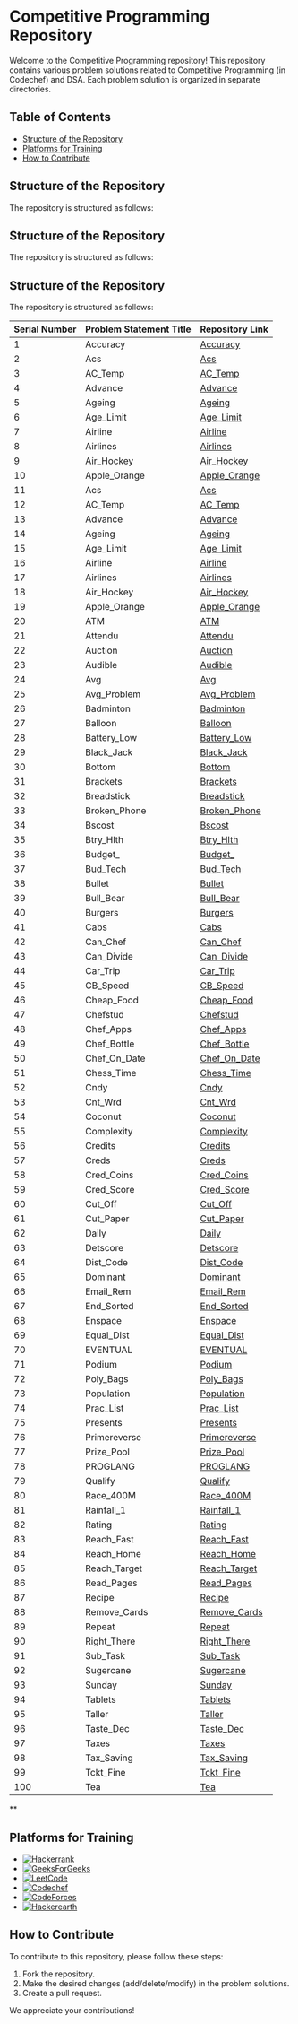 # Competitive Programming Repository

Welcome to the Competitive Programming repository! This repository contains various problem solutions related to Competitive Programming (in Codechef) and DSA. Each problem solution is organized in separate directories.

## Table of Contents
- [Structure of the Repository](#structure-of-the-repository)
- [Platforms for Training](#platforms-for-training)
- [How to Contribute](#how-to-contribute)

## Structure of the Repository

The repository is structured as follows:

## Structure of the Repository

The repository is structured as follows:

## Structure of the Repository

The repository is structured as follows:

| Serial Number | Problem Statement Title | Repository Link                                                                                    |
| ------------- | ---------------------- | -------------------------------------------------------------------------------------------------- |
| 1             | Accuracy               | [Accuracy](https://github.com/Haleshot/Competitive-Programming/tree/master/Codechef/Accuracy)     |
| 2             | Acs                    | [Acs](https://github.com/Haleshot/Competitive-Programming/tree/master/Codechef/Acs)               |
| 3             | AC_Temp                | [AC_Temp](https://github.com/Haleshot/Competitive-Programming/tree/master/Codechef/AC_Temp)       |
| 4             | Advance                | [Advance](https://github.com/Haleshot/Competitive-Programming/tree/master/Codechef/Advance)       |
| 5             | Ageing                 | [Ageing](https://github.com/Haleshot/Competitive-Programming/tree/master/Codechef/Ageing)         |
| 6             | Age_Limit              | [Age_Limit](https://github.com/Haleshot/Competitive-Programming/tree/master/Codechef/Age_Limit)   |
| 7             | Airline                | [Airline](https://github.com/Haleshot/Competitive-Programming/tree/master/Codechef/Airline)       |
| 8             | Airlines               | [Airlines](https://github.com/Haleshot/Competitive-Programming/tree/master/Codechef/Airlines)     |
| 9             | Air_Hockey             | [Air_Hockey](https://github.com/Haleshot/Competitive-Programming/tree/master/Codechef/Air_Hockey) |
| 10            | Apple_Orange           | [Apple_Orange](https://github.com/Haleshot/Competitive-Programming/tree/master/Codechef/Apple_Orange) |
| 11            | Acs                    | [Acs](https://github.com/Haleshot/Competitive-Programming/tree/master/Codechef/Acs)               |
| 12            | AC_Temp                | [AC_Temp](https://github.com/Haleshot/Competitive-Programming/tree/master/Codechef/AC_Temp)       |
| 13            | Advance                | [Advance](https://github.com/Haleshot/Competitive-Programming/tree/master/Codechef/Advance)       |
| 14            | Ageing                 | [Ageing](https://github.com/Haleshot/Competitive-Programming/tree/master/Codechef/Ageing)         |
| 15            | Age_Limit              | [Age_Limit](https://github.com/Haleshot/Competitive-Programming/tree/master/Codechef/Age_Limit)   |
| 16            | Airline                | [Airline](https://github.com/Haleshot/Competitive-Programming/tree/master/Codechef/Airline)       |
| 17            | Airlines               | [Airlines](https://github.com/Haleshot/Competitive-Programming/tree/master/Codechef/Airlines)     |
| 18            | Air_Hockey             | [Air_Hockey](https://github.com/Haleshot/Competitive-Programming/tree/master/Codechef/Air_Hockey) |
| 19            | Apple_Orange           | [Apple_Orange](https://github.com/Haleshot/Competitive-Programming/tree/master/Codechef/Apple_Orange) |
| 20            | ATM                    | [ATM](https://github.com/Haleshot/Competitive-Programming/tree/master/Codechef/ATM)               |
| 21            | Attendu                | [Attendu](https://github.com/Haleshot/Competitive-Programming/tree/master/Codechef/Attendu)       |
| 22            | Auction                | [Auction](https://github.com/Haleshot/Competitive-Programming/tree/master/Codechef/Auction)       |
| 23            | Audible                | [Audible](https://github.com/Haleshot/Competitive-Programming/tree/master/Codechef/Audible)       |
| 24            | Avg                    | [Avg](https://github.com/Haleshot/Competitive-Programming/tree/master/Codechef/Avg)               |
| 25            | Avg_Problem            | [Avg_Problem](https://github.com/Haleshot/Competitive-Programming/tree/master/Codechef/Avg_Problem) |
| 26            | Badminton              | [Badminton](https://github.com/Haleshot/Competitive-Programming/tree/master/Codechef/Badminton)   |
| 27            | Balloon                | [Balloon](https://github.com/Haleshot/Competitive-Programming/tree/master/Codechef/Balloon)       |
| 28            | Battery_Low            | [Battery_Low](https://github.com/Haleshot/Competitive-Programming/tree/master/Codechef/Battery_Low) |
| 29            | Black_Jack             | [Black_Jack](https://github.com/Haleshot/Competitive-Programming/tree/master/Codechef/Black_Jack) |
| 30            | Bottom                 | [Bottom](https://github.com/Haleshot/Competitive-Programming/tree/master/Codechef/Bottom)         |
| 31            | Brackets               | [Brackets](https://github.com/Haleshot/Competitive-Programming/tree/master/Codechef/Brackets)     |
| 32            | Breadstick             | [Breadstick](https://github.com/Haleshot/Competitive-Programming/tree/master/Codechef/Breadstick) |
| 33            | Broken_Phone           | [Broken_Phone](https://github.com/Haleshot/Competitive-Programming/tree/master/Codechef/Broken_Phone) |
| 34            | Bscost                 | [Bscost](https://github.com/Haleshot/Competitive-Programming/tree/master/Codechef/Bscost)         |
| 35            | Btry_Hlth              | [Btry_Hlth](https://github.com/Haleshot/Competitive-Programming/tree/master/Codechef/Btry_Hlth)   |
| 36            | Budget_                | [Budget_](https://github.com/Haleshot/Competitive-Programming/tree/master/Codechef/Budget_)       |
| 37            | Bud_Tech               | [Bud_Tech](https://github.com/Haleshot/Competitive-Programming/tree/master/Codechef/Bud_Tech)     |
| 38            | Bullet                 | [Bullet](https://github.com/Haleshot/Competitive-Programming/tree/master/Codechef/Bullet)         |
| 39            | Bull_Bear              | [Bull_Bear](https://github.com/Haleshot/Competitive-Programming/tree/master/Codechef/Bull_Bear)   |
| 40            | Burgers                | [Burgers](https://github.com/Haleshot/Competitive-Programming/tree/master/Codechef/Burgers)       |
| 41            | Cabs                   | [Cabs](https://github.com/Haleshot/Competitive-Programming/tree/master/Codechef/Cabs)             |
| 42            | Can_Chef               | [Can_Chef](https://github.com/Haleshot/Competitive-Programming/tree/master/Codechef/Can_Chef)     |
| 43            | Can_Divide             | [Can_Divide](https://github.com/Haleshot/Competitive-Programming/tree/master/Codechef/Can_Divide) |
| 44            | Car_Trip               | [Car_Trip](https://github.com/Haleshot/Competitive-Programming/tree/master/Codechef/Car_Trip)     |
| 45            | CB_Speed               | [CB_Speed](https://github.com/Haleshot/Competitive-Programming/tree/master/Codechef/CB_Speed)     |
| 46            | Cheap_Food             | [Cheap_Food](https://github.com/Haleshot/Competitive-Programming/tree/master/Codechef/Cheap_Food) |
| 47            | Chefstud               | [Chefstud](https://github.com/Haleshot/Competitive-Programming/tree/master/Codechef/Chefstud)     |
| 48            | Chef_Apps              | [Chef_Apps](https://github.com/Haleshot/Competitive-Programming/tree/master/Codechef/Chef_Apps)   |
| 49            | Chef_Bottle            | [Chef_Bottle](https://github.com/Haleshot/Competitive-Programming/tree/master/Codechef/Chef_Bottle) |
| 50            | Chef_On_Date           | [Chef_On_Date](https://github.com/Haleshot/Competitive-Programming/tree/master/Codechef/Chef_On_Date) |
| 51            | Chess_Time             | [Chess_Time](https://github.com/Haleshot/Competitive-Programming/tree/master/Codechef/Chess_Time)        |
| 52            | Cndy                   | [Cndy](https://github.com/Haleshot/Competitive-Programming/tree/master/Codechef/Cndy)                    |
| 53            | Cnt_Wrd                | [Cnt_Wrd](https://github.com/Haleshot/Competitive-Programming/tree/master/Codechef/Cnt_Wrd)              |
| 54            | Coconut                | [Coconut](https://github.com/Haleshot/Competitive-Programming/tree/master/Codechef/Coconut)              |
| 55            | Complexity             | [Complexity](https://github.com/Haleshot/Competitive-Programming/tree/master/Codechef/Complexity)        |
| 56            | Credits                | [Credits](https://github.com/Haleshot/Competitive-Programming/tree/master/Codechef/Credits)              |
| 57            | Creds                  | [Creds](https://github.com/Haleshot/Competitive-Programming/tree/master/Codechef/Creds)                  |
| 58            | Cred_Coins             | [Cred_Coins](https://github.com/Haleshot/Competitive-Programming/tree/master/Codechef/Cred_Coins)        |
| 59            | Cred_Score             | [Cred_Score](https://github.com/Haleshot/Competitive-Programming/tree/master/Codechef/Cred_Score)        |
| 60            | Cut_Off                | [Cut_Off](https://github.com/Haleshot/Competitive-Programming/tree/master/Codechef/Cut_Off)              |
| 61            | Cut_Paper              | [Cut_Paper](https://github.com/Haleshot/Competitive-Programming/tree/master/Codechef/Cut_Paper)          |
| 62            | Daily                  | [Daily](https://github.com/Haleshot/Competitive-Programming/tree/master/Codechef/Daily)                  |
| 63            | Detscore               | [Detscore](https://github.com/Haleshot/Competitive-Programming/tree/master/Codechef/Detscore)            |
| 64            | Dist_Code              | [Dist_Code](https://github.com/Haleshot/Competitive-Programming/tree/master/Codechef/Dist_Code)          |
| 65            | Dominant               | [Dominant](https://github.com/Haleshot/Competitive-Programming/tree/master/Codechef/Dominant)            |
| 66            | Email_Rem              | [Email_Rem](https://github.com/Haleshot/Competitive-Programming/tree/master/Codechef/Email_Rem)          |
| 67            | End_Sorted             | [End_Sorted](https://github.com/Haleshot/Competitive-Programming/tree/master/Codechef/End_Sorted)        |
| 68            | Enspace                | [Enspace](https://github.com/Haleshot/Competitive-Programming/tree/master/Codechef/Enspace)              |
| 69            | Equal_Dist             | [Equal_Dist](https://github.com/Haleshot/Competitive-Programming/tree/master/Codechef/Equal_Dist)        |
| 70            | EVENTUAL               | [EVENTUAL](https://github.com/Haleshot/Competitive-Programming/tree/master/Codechef/EVENTUAL)            |
| 71            | Podium                 | [Podium](https://github.com/Haleshot/Competitive-Programming/tree/master/Codechef/Podium)         |
| 72            | Poly_Bags              | [Poly_Bags](https://github.com/Haleshot/Competitive-Programming/tree/master/Codechef/Poly_Bags)   |
| 73            | Population             | [Population](https://github.com/Haleshot/Competitive-Programming/tree/master/Codechef/Population) |
| 74            | Prac_List              | [Prac_List](https://github.com/Haleshot/Competitive-Programming/tree/master/Codechef/Prac_List)   |
| 75            | Presents               | [Presents](https://github.com/Haleshot/Competitive-Programming/tree/master/Codechef/Presents)     |
| 76            | Primereverse           | [Primereverse](https://github.com/Haleshot/Competitive-Programming/tree/master/Codechef/Primereverse) |
| 77            | Prize_Pool             | [Prize_Pool](https://github.com/Haleshot/Competitive-Programming/tree/master/Codechef/Prize_Pool) |
| 78            | PROGLANG               | [PROGLANG](https://github.com/Haleshot/Competitive-Programming/tree/master/Codechef/PROGLANG)     |
| 79            | Qualify                | [Qualify](https://github.com/Haleshot/Competitive-Programming/tree/master/Codechef/Qualify)       |
| 80            | Race_400M              | [Race_400M](https://github.com/Haleshot/Competitive-Programming/tree/master/Codechef/Race_400M)   |
| 81            | Rainfall_1             | [Rainfall_1](https://github.com/Haleshot/Competitive-Programming/tree/master/Codechef/Rainfall_1) |
| 82            | Rating                 | [Rating](https://github.com/Haleshot/Competitive-Programming/tree/master/Codechef/Rating)         |
| 83            | Reach_Fast             | [Reach_Fast](https://github.com/Haleshot/Competitive-Programming/tree/master/Codechef/Reach_Fast) |
| 84            | Reach_Home             | [Reach_Home](https://github.com/Haleshot/Competitive-Programming/tree/master/Codechef/Reach_Home) |
| 85            | Reach_Target           | [Reach_Target](https://github.com/Haleshot/Competitive-Programming/tree/master/Codechef/Reach_Target) |
| 86            | Read_Pages             | [Read_Pages](https://github.com/Haleshot/Competitive-Programming/tree/master/Codechef/Read_Pages) |
| 87            | Recipe                 | [Recipe](https://github.com/Haleshot/Competitive-Programming/tree/master/Codechef/Recipe)         |
| 88            | Remove_Cards           | [Remove_Cards](https://github.com/Haleshot/Competitive-Programming/tree/master/Codechef/Remove_Cards) |
| 89            | Repeat                 | [Repeat](https://github.com/Haleshot/Competitive-Programming/tree/master/Codechef/Repeat)         |
| 90            | Right_There            | [Right_There](https://github.com/Haleshot/Competitive-Programming/tree/master/Codechef/Right_There) |
| 91            | Sub_Task               | [Sub_Task](https://github.com/Haleshot/Competitive-Programming/tree/master/Codechef/Sub_Task)     |
| 92            | Sugercane              | [Sugercane](https://github.com/Haleshot/Competitive-Programming/tree/master/Codechef/Sugercane)   |
| 93            | Sunday                 | [Sunday](https://github.com/Haleshot/Competitive-Programming/tree/master/Codechef/Sunday)         |
| 94            | Tablets                | [Tablets](https://github.com/Haleshot/Competitive-Programming/tree/master/Codechef/Tablets)       |
| 95            | Taller                 | [Taller](https://github.com/Haleshot/Competitive-Programming/tree/master/Codechef/Taller)         |
| 96            | Taste_Dec              | [Taste_Dec](https://github.com/Haleshot/Competitive-Programming/tree/master/Codechef/Taste_Dec)   |
| 97            | Taxes                  | [Taxes](https://github.com/Haleshot/Competitive-Programming/tree/master/Codechef/Taxes)           |
| 98            | Tax_Saving             | [Tax_Saving](https://github.com/Haleshot/Competitive-Programming/tree/master/Codechef/Tax_Saving) |
| 99            | Tckt_Fine              | [Tckt_Fine](https://github.com/Haleshot/Competitive-Programming/tree/master/Codechef/Tckt_Fine)   |
| 100           | Tea                    | [Tea](https://github.com/Haleshot/Competitive-Programming/tree/master/Codechef/Tea)               |

**



## Platforms for Training

- [![Hackerrank](https://img.shields.io/badge/-hackerrank-7cfc00?style=flat&labelColor=7cfc00&logo=hackerrank&logoColor=white)](https://www.hackerrank.com/hari_leo03)
- [![GeeksForGeeks](https://img.shields.io/badge/geeksforfeeks-davidepollicino-green)](https://auth.geeksforgeeks.org/user/Haleshot/practice/)
- [![LeetCode](https://img.shields.io/badge/-LeetCode-ff8c00?style=flat&labelColor=ff8c00&logo=LeetCode&logoColor=white)](https://leetcode.com/Haleshot/)
- [![Codechef](https://img.shields.io/badge/-Codechef-909090?style=flat&labelColor=909090&logo=Codechef&logoColor=white)](https://www.codechef.com/users/haleshot)
- [![CodeForces](https://img.shields.io/badge/-CodeForces-ec6161?style=flat&labelColor=ec6161&logo=CodeForces&logoColor=white)](https://codeforces.com/profile/Haleshot)
- [![Hackerearth](https://img.shields.io/badge/hackerearth-purple.svg)](https://www.hackerearth.com/@srihari238)

## How to Contribute

To contribute to this repository, please follow these steps:

1. Fork the repository.
2. Make the desired changes (add/delete/modify) in the problem solutions.
3. Create a pull request.

We appreciate your contributions!
